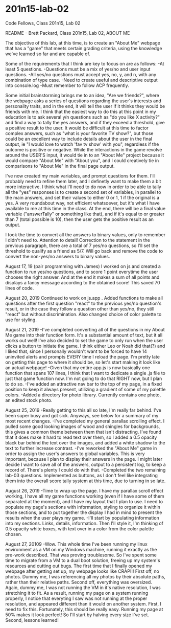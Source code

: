 # 201n15-lab-02
Code Fellows, Class 201n15, Lab 02

README - Brett Packard, Class 201n15, Lab 02, ABOUT ME

The objective of this lab, at this time, is to create an "About Me" webpage that has a "game" that meets certain grading criteria, using the knowledge we've learned so far and are capable of.

Some of the requirements that I think are key to focus on are as follows:
-At least 5 questions.
-Questions must be a mix of yes/no and user input questions.
-All yes/no questions must accept yes, no, y, and n, with any combination of type case.
-Need to create useful and descriptive output into console.log
-Must remember to follow ACP frequently.

Some initial brainstorming brings me to an idea, "Are we friends?", where the webpage asks a series of questions regarding the user's interests and personality traits, and in the end, it will tell the user if it thinks they would be friends with me. I think that the easiest way to do this at this point in my education is to ask several y/n questions such as "do you like X activity?" and find a way to tally the yes answers, and if they exceed a threshold, give a positive result to the user. It would be difficult at this time to factor complex answers, such as "what is your favorite TV show?", but those could be an excellent way to include details about the user in the final output, ie "I would love to watch 'fav tv show' with you", regardless if the outcome is positive or negative. While the interactions in the game revolve around the USER'S input, it would tie in to an "About Me" project because it would compare "About Me" with "About you", and I could creatively tie in comparisons to "About Me" in the final page output.

I've now created my main variables, and prompt questions for them. I'll probably need to refine them later, and I definetly want to make them a bit more interactive. I think what I'll need to do now in order to be able to tally all the "yes" responses is to create a second set of variables, in parallel to the main answers, and set their values to either 0 or 1, 1 if the original is a yes. A very roundabout way, not efficient whatsoever, but it's what I have available to me at this time in the class. At the end, there will be a final value variable ("answerTally" or something like that), and if it's equal to or greater than 7 (total possible is 10), then the user gets the positive result as an output.

I took the time to convert all the answers to binary values, only to remember I didn't need to. Attention to detail! Correction to the statement in the previous paragraph, there are a total of 7 yes/no questions, so I'll set the threshold to qualify as a friend as 5/7. Will go back and remove the code to convert the non-yes/no answers to binary values.

August 17, 19 (pair programming with James)
I worked on js and created a function to run yes/no questions, and to score 1 point everytime the user chooses the right answer. And at the end it makes a sum of all points and displays a fancy message according to the obtained score! This saved 70 lines of code. 

August 20, 2019
Continued to work on js.app . Added functions to make all questions after the first question "react" to the previous yes/no question's result, or in the case they follow a question other than yes/no, they still "react" but without discrimination. Also changed choice of color palette to use for styling.

August 21, 2019
-I've completed converting all of the questions in my About Me game into their function form. It's a substantial amount of text, but it all works out well! I've also decided to set the game to only run when the user clicks a button to initiate the game. I think either Leo or Noah did that(?) and I liked that, since I personally wouldn't want to be forced to have 14 uninvited alerts and prompts EVERY time I reload the page. I'm pretty late on getting this page to where it should be, so let's start making it look like an actual webpage!
-Given that my entire app.js is now basically one function that spans 107 lines, I think that I want to dedicate a single .js file to just that game function now. I'm not going to do that RIGHT now, but I plan to do so.
-I've added an attractive nav bar to the top of my page, in a fixed position to keep it always present, utilizing a gradient of some of my palettle colors.
-Added a directory for photo library. Currently contains one photo, an edited stock photo.

August 25, 2019
-Really getting to this all so late, I'm really far behind. I've been super busy and got sick. Anyways, see below for a summary of my most recent changes.
-I've completed my general parallax scrolling effect. I pulled some good looking images of wood and shingles for backgrounds, this gives a common theme between them that isn't distracting. I've found that it does make it hard to read text over them, so I added a 0.5 opacity black bar behind the text over the images, and added a white shadow to the text to further increase contrast.
-I've reworked the "About Me" game in order to assign the user's answers to global variables. This is very important, because I plan to display their answers in the page. I might later decide I want to save all of the answers, output to a persistent log, to keep a record of. There's plenty I could do with that.
-Completed the two remaining lab-03 questions. Implemented as buttons, as I don't feel like integrating them into the overall score tally system at this time, due to turning in so late.

August 26, 2019
-Time to wrap up the page. I have my parallax scroll effect working, I have all my game functions working (even if I have some of them separated at the moment), and I have my layout that I plan to use. I need to populate my page's sections with information, styling to organize it within those sections, and to put together the display I had in mind to present the results when the user plays my game.
-I'll start by populating information into my sections. Links, details, information. Then I'll style it, I'm thinking of 0.5 opacity white boxes, with text over in a color from the color palette chosen.

August 27, 20109
-Wow. This whole time I've been running my linux environment as a VM on my Windows machine, running it exactly as the pre-work described. That was proving troublesome. So I've spent some time to migrate from a VM to a dual boot solution, freeing up my system's resources and cutting out bugs. The first time that I finally opened my webpage after getting set up, my webpage looks like CRAP!!! First off, no photos. Dummy me, I was referencing all my photos by their absolute paths, rather than their relative paths. Second off, everything was oversized. Again, dummy me, I was not running the VM in it's native resolution, I was stretching it to fit. As a result, running my page on a system running properly, I notice that everyting I saw was not running at the proper resolution, and appeared different than it would on another system.
 First, I need to fix this. Fortunately, this should be really easy. Running my page at 50% makes it look perfect! So I'll start by halving every size I've set. Second, lessons learned!